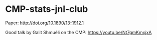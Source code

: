 # CMP-stats-jnl-club

Paper: http://doi.org/10.1890/13-1912.1

Good talk by Galit Shmuéli on the CMP: https://youtu.be/Nt7gmKmxjxA

